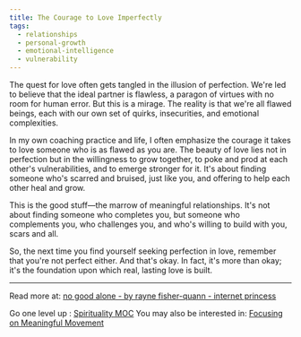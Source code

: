 ```yaml
---
title: The Courage to Love Imperfectly
tags:
  - relationships
  - personal-growth
  - emotional-intelligence
  - vulnerability
---
```


The quest for love often gets tangled in the illusion of perfection. We're led to believe that the ideal partner is flawless, a paragon of virtues with no room for human error. But this is a mirage. The reality is that we're all flawed beings, each with our own set of quirks, insecurities, and emotional complexities.

In my own coaching practice and life, I often emphasize the courage it takes to love someone who is as flawed as you are. The beauty of love lies not in perfection but in the willingness to grow together, to poke and prod at each other's vulnerabilities, and to emerge stronger for it. It's about finding someone who's scarred and bruised, just like you, and offering to help each other heal and grow.

This is the good stuff—the marrow of meaningful relationships. It's not about finding someone who completes you, but someone who complements you, who challenges you, and who's willing to build with you, scars and all.

So, the next time you find yourself seeking perfection in love, remember that you're not perfect either. And that's okay. In fact, it's more than okay; it's the foundation upon which real, lasting love is built.

----

Read more at: [no good alone - by rayne fisher-quann - internet princess](https://internetprincess.substack.com/p/no-good-alone)

Go one level up : [Spirituality MOC](Maps/Spirituality%20MOC.md)
You may also be interested in: [Focusing on Meaningful Movement](Notes/Focusing%20on%20Meaningful%20Movement.md)